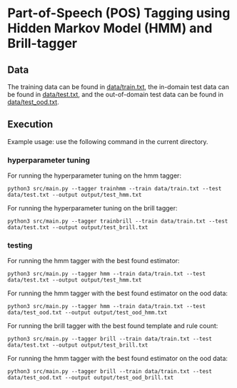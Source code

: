 # Part-of-Speech (POS) Tagging using Hidden Markov Model (HMM) and Brill-tagger

## Data

The training data can be found in [data/train.txt](data/train.txt), the in-domain test data can be found in [data/test.txt](data/test.txt), and the out-of-domain test data can be found in [data/test_ood.txt](data/test_ood.txt).

## Execution
Example usage: use the following command in the current directory.

### hyperparameter tuning
For running the hyperparameter tuning on the hmm tagger:

`python3 src/main.py --tagger trainhmm --train data/train.txt --test data/test.txt --output output/test_hmm.txt`

For running the hyperparameter tuning on the brill tagger:

`python3 src/main.py --tagger trainbrill --train data/train.txt --test data/test.txt --output output/test_brill.txt`

### testing

For running the hmm tagger with the best found estimator:

`python3 src/main.py --tagger hmm --train data/train.txt --test data/test.txt --output output/test_hmm.txt`

For running the hmm tagger with the best found estimator on the ood data:

`python3 src/main.py --tagger hmm --train data/train.txt --test data/test_ood.txt --output output/test_ood_hmm.txt`

For running the brill tagger with the best found template and rule count:

`python3 src/main.py --tagger brill --train data/train.txt --test data/test.txt --output output/test_brill.txt`

For running the hmm tagger with the best found estimator on the ood data:

`python3 src/main.py --tagger brill --train data/train.txt --test data/test_ood.txt --output output/test_ood_brill.txt`
